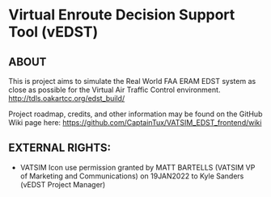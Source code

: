 # Virtual Enroute Decision Support Tool (vEDST)

## ABOUT

This is project aims to simulate the Real World FAA ERAM EDST system as close as possible for the Virtual Air Traffic Control environment.
http://tdls.oakartcc.org/edst_build/

Project roadmap, credits, and other information may be found on the GitHub Wiki page here:
https://github.com/CaptainTux/VATSIM_EDST_frontend/wiki

## EXTERNAL RIGHTS:
  - VATSIM Icon use permission granted by MATT BARTELLS (VATSIM VP of Marketing and Communications) on 19JAN2022 to Kyle Sanders (vEDST Project Manager)
